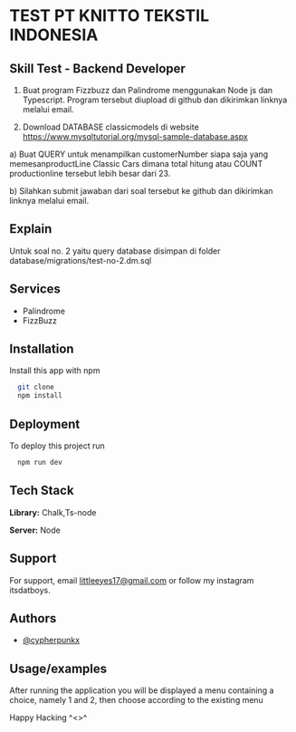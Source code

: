 
# TEST PT KNITTO TEKSTIL INDONESIA

## Skill Test - Backend Developer

1. Buat program Fizzbuzz dan Palindrome menggunakan Node js dan Typescript. Program tersebut diupload di github dan dikirimkan linknya melalui email. 

2. Download DATABASE classicmodels di website
https://www.mysqltutorial.org/mysql-sample-database.aspx

a) Buat QUERY untuk menampilkan customerNumber siapa saja yang memesanproductLine Classic Cars dimana total hitung atau COUNT productionline
tersebut lebih besar dari 23.

b) Silahkan submit jawaban dari soal tersebut ke github dan dikirimkan linknya melalui email.

## Explain
Untuk soal no. 2 yaitu query database disimpan di folder database/migrations/test-no-2.dm.sql


## Services

- Palindrome
- FizzBuzz


## Installation

Install this app with npm

```bash
  git clone
  npm install
```
    
## Deployment

To deploy this project run

```bash
  npm run dev
```


## Tech Stack

**Library:** Chalk,Ts-node

**Server:** Node


## Support

For support, email littleeyes17@gmail.com or follow my instagram itsdatboys.


## Authors

- [@cypherpunkx](https://www.github.com/cypherpunkx)


## Usage/examples

After running the application you will be displayed a menu containing a choice, namely 1 and 2, then choose according to the existing menu

Happy Hacking ^<>^